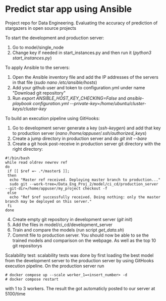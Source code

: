 # Predict star app using Ansible 
Project repo for Data Engineering.
Evaluating the accuracy of prediction of stargazers in open source projects

To start the development and production server: 
1. Go to model/single_node
2. Change key if needed in start_instances.py and then run it (*python3 start_instances.py*)

To apply Ansible to the servers:
1. Open the Ansible inventory file and add the IP addresses of the servers in that file (*sudo nano /etc/ansible/hosts*)
2. Add your github user and token to configuration.yml under name "Download git repository"
3. Run *export ANSIBLE_HOST_KEY_CHECKING=False* and *ansible-playbook configuration.yml --private-key=/home/ubuntu/cluster-keys/cluster-key*

To build an execution pipeline using GitHooks:
1. Go to development server generate a key (*ssh-keygen*) and add that key to production server (*nano /home/appuser/.ssh/authorized_keys*)
2. Create a jump directory in production server and do *git init --bare*
3. Create a git hook post-receive in production server git directory with the right directory: 
```
#!/bin/bash
while read oldrev newrev ref
do
 if [[ $ref =~ .*/master$ ]];
 then
  echo "Master ref received. Deploying master branch to production..."
  sudo git --work-tree=/Data_Eng_Proj_2/model/ci_cd/production_server --git-dir=/home/appuser/my_project checkout -f
 else
  echo "Ref $ref successfully received. Doing nothing: only the master branch may be deployed on this server."
 fi
done
```
4. Create empty git repository in development server (*git init*)
5. Add the files in model/ci_cd/development_server
6. Train and compare the models (run script *get_data.sh*)
7. Commit file to production server.
You should now be able to se the trained models and comparison on the webpage. As well as the top 10 git repositorys

Scalability test:
scalability tests was done by first loading the best model from the development server to the production server by using GitHooks execution pipeline. On the production server run
```
# docker compose up --scale worker_1=<insert_number> -d
# docker compose restart
```
with 1 to 3 workers. The result the  got automaticly posted to our server at 5100/time

